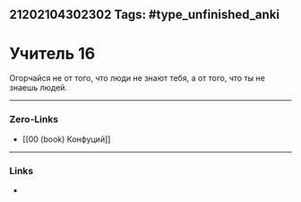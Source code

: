21202104302302
Tags: #type_unfinished_anki
---
# Учитель 16

Огорчайся не от того, что люди не знают тебя, а от того, что ты не знаешь людей.

---
### Zero-Links
- [[00 (book) Конфуций]]
---
### Links
-